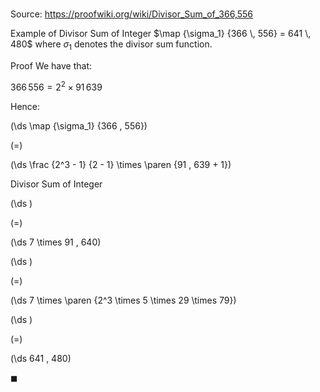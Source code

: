 # 

Source: https://proofwiki.org/wiki/Divisor_Sum_of_366,556

Example of Divisor Sum of Integer
$\map {\sigma_1} {366 \, 556} = 641 \, 480$
where $\sigma_1$ denotes the divisor sum function.


Proof
We have that:

$366 \, 556 = 2^2 \times 91 \, 639$

Hence:














\(\ds \map {\sigma_1} {366 \, 556}\)

\(=\)







\(\ds \frac {2^3 - 1} {2 - 1} \times \paren {91 \, 639 + 1}\)





Divisor Sum of Integer














\(\ds \)

\(=\)







\(\ds 7 \times 91 \, 640\)




















\(\ds \)

\(=\)







\(\ds 7 \times \paren {2^3 \times 5 \times 29 \times 79}\)




















\(\ds \)

\(=\)







\(\ds 641 \, 480\)









$\blacksquare$





